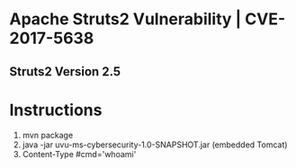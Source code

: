 # Apache Struts2 Vulnerability | CVE-2017-5638

## Struts2 Version 2.5

# Instructions

1. mvn package
2. java -jar uvu-ms-cybersecurity-1.0-SNAPSHOT.jar (embedded Tomcat)
3. Content-Type #cmd='whoami'
